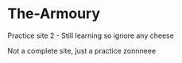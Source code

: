 # The-Armoury


Practice site 2 - Still learning so ignore any cheese

Not a complete site, just a practice zonnneee
